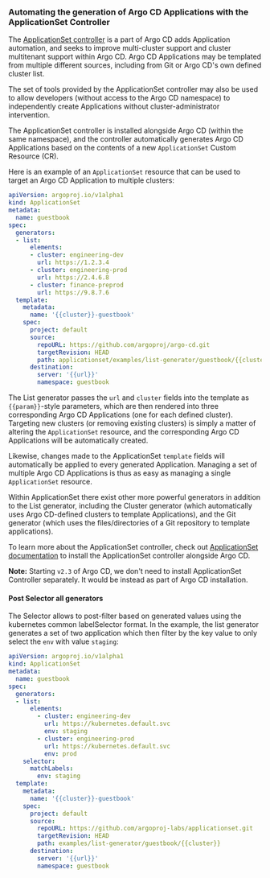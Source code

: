 ### Automating the generation of Argo CD Applications with the ApplicationSet Controller

The [ApplicationSet controller](../operator-manual/applicationset/index.md) is a part of Argo CD adds Application automation, and seeks to improve multi-cluster support and cluster multitenant support within Argo CD. Argo CD Applications may be templated from multiple different sources, including from Git or Argo CD's own defined cluster list. 

The set of tools provided by the ApplicationSet controller may also be used to allow developers (without access to the Argo CD namespace) to independently create Applications without cluster-administrator intervention.

The ApplicationSet controller is installed alongside Argo CD (within the same namespace), and the controller automatically generates Argo CD Applications based on the contents of a new `ApplicationSet` Custom Resource (CR).

Here is an example of an `ApplicationSet` resource that can be used to target an Argo CD Application to multiple clusters:
```yaml
apiVersion: argoproj.io/v1alpha1
kind: ApplicationSet
metadata:
  name: guestbook
spec:
  generators:
  - list:
      elements:
      - cluster: engineering-dev
        url: https://1.2.3.4
      - cluster: engineering-prod
        url: https://2.4.6.8
      - cluster: finance-preprod
        url: https://9.8.7.6
  template:
    metadata:
      name: '{{cluster}}-guestbook'
    spec:
      project: default
      source:
        repoURL: https://github.com/argoproj/argo-cd.git
        targetRevision: HEAD
        path: applicationset/examples/list-generator/guestbook/{{cluster}}
      destination:
        server: '{{url}}'
        namespace: guestbook
```

The List generator passes the `url` and `cluster` fields into the template as `{{param}}`-style parameters, which are then rendered into three corresponding Argo CD Applications (one for each defined cluster). Targeting new clusters (or removing existing clusters) is simply a matter of altering the `ApplicationSet` resource, and the corresponding Argo CD Applications will be automatically created.

Likewise, changes made to the ApplicationSet `template` fields will automatically be applied to every generated Application. Managing a set of multiple Argo CD Applications is thus as easy as managing a single `ApplicationSet` resource.

Within ApplicationSet there exist other more powerful generators in addition to the List generator, including the Cluster generator (which automatically uses Argo CD-defined clusters to template Applications), and the Git generator (which uses the files/directories of a Git repository to template applications).

To learn more about the ApplicationSet controller, check out [ApplicationSet documentation](../operator-manual/applicationset/index.md) to install the ApplicationSet controller alongside Argo CD.

**Note:** Starting `v2.3` of Argo CD, we don't need to install ApplicationSet Controller separately. It would be instead as part of Argo CD installation.

#### Post Selector all generators

The Selector allows to post-filter based on generated values using the kubernetes common labelSelector format. In the example, the list generator generates a set of two application which then filter by the key value to only select the `env` with value `staging`:

```yaml
apiVersion: argoproj.io/v1alpha1
kind: ApplicationSet
metadata:
  name: guestbook
spec:
  generators:
  - list:
      elements:
        - cluster: engineering-dev
          url: https://kubernetes.default.svc
          env: staging
        - cluster: engineering-prod
          url: https://kubernetes.default.svc
          env: prod
    selector:
      matchLabels:
        env: staging
  template:
    metadata:
      name: '{{cluster}}-guestbook'
    spec:
      project: default
      source:
        repoURL: https://github.com/argoproj-labs/applicationset.git
        targetRevision: HEAD
        path: examples/list-generator/guestbook/{{cluster}}
      destination:
        server: '{{url}}'
        namespace: guestbook
```